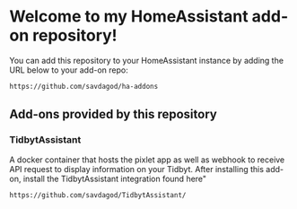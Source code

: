 # Welcome to my HomeAssistant add-on repository!

You can add this repository to your HomeAssistant instance by adding the URL below to your add-on repo:

```txt
https://github.com/savdagod/ha-addons
```
## Add-ons provided by this repository

### TidbytAssistant

A docker container that hosts the pixlet app as well as webhook to receive API request to display information on your Tidbyt. After installing this add-on, install the TidbytAssistant integration found here"

```txt
https://github.com/savdagod/TidbytAssistant/
```
